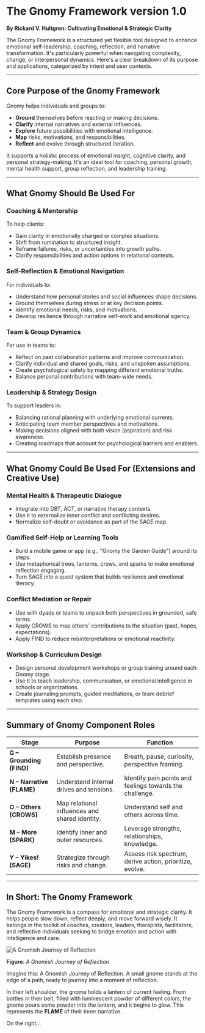 # The Gnomy Framework version 1.0
**By Rickard V. Hultgren: Cultivating Emotional & Strategic Clarity**

The Gnomy Framework is a structured yet flexible tool designed to enhance emotional self-leadership, coaching, reflection, and narrative transformation. It's particularly powerful when navigating complexity, change, or interpersonal dynamics. Here's a clear breakdown of its purpose and applications, categorized by intent and user contexts.

---

## Core Purpose of the Gnomy Framework

Gnomy helps individuals and groups to:

- **Ground** themselves before reacting or making decisions.
- **Clarify** internal narratives and external influences.
- **Explore** future possibilities with emotional intelligence.
- **Map** risks, motivations, and responsibilities.
- **Reflect** and evolve through structured iteration.

It supports a holistic process of emotional insight, cognitive clarity, and personal strategy-making. It's an ideal tool for coaching, personal growth, mental health support, group reflection, and leadership training.

---

## What Gnomy Should Be Used For

### Coaching & Mentorship

To help clients:

- Gain clarity in emotionally charged or complex situations.
- Shift from rumination to structured insight.
- Reframe failures, risks, or uncertainties into growth paths.
- Clarify responsibilities and action options in relational contexts.

### Self-Reflection & Emotional Navigation

For individuals to:

- Understand how personal stories and social influences shape decisions.
- Ground themselves during stress or at key decision points.
- Identify emotional needs, risks, and motivations.
- Develop resilience through narrative self-work and emotional agency.

### Team & Group Dynamics

For use in teams to:

- Reflect on past collaboration patterns and improve communication.
- Clarify individual and shared goals, risks, and unspoken assumptions.
- Create psychological safety by mapping different emotional truths.
- Balance personal contributions with team-wide needs.

### Leadership & Strategy Design

To support leaders in:

- Balancing rational planning with underlying emotional currents.
- Anticipating team member perspectives and motivations.
- Making decisions aligned with both vision (aspiration) and risk awareness.
- Creating roadmaps that account for psychological barriers and enablers.

---

## What Gnomy Could Be Used For (Extensions and Creative Use)

### Mental Health & Therapeutic Dialogue

- Integrate into DBT, ACT, or narrative therapy contexts.
- Use it to externalize inner conflict and conflicting desires.
- Normalize self-doubt or avoidance as part of the SAGE map.

### Gamified Self-Help or Learning Tools

- Build a mobile game or app (e.g., "Gnomy the Garden Guide") around its steps.
- Use metaphorical trees, lanterns, crows, and sparks to make emotional reflection engaging.
- Turn SAGE into a quest system that builds resilience and emotional literacy.

### Conflict Mediation or Repair

- Use with dyads or teams to unpack both perspectives in grounded, safe terms.
- Apply CROWS to map others' contributions to the situation (past, hopes, expectations).
- Apply FIND to reduce misinterpretations or emotional reactivity.

### Workshop & Curriculum Design

- Design personal development workshops or group training around each Gnomy stage.
- Use it to teach leadership, communication, or emotional intelligence in schools or organizations.
- Create journaling prompts, guided meditations, or team debrief templates using each step.

---

## Summary of Gnomy Component Roles

| Stage | Purpose | Function |
|-------|---------|----------|
| **G – Grounding (FIND)** | Establish presence and perspective. | Breath, pause, curiosity, perspective framing. |
| **N – Narrative (FLAME)** | Understand internal drives and tensions. | Identify pain points and feelings towards the challenge. |
| **O – Others (CROWS)** | Map relational influences and shared identity. | Understand self and others across time. |
| **M – More (SPARK)** | Identify inner and outer resources. | Leverage strengths, relationships, knowledge. |
| **Y – Yikes! (SAGE)** | Strategize through risks and change. | Assess risk spectrum, derive action, prioritize, evolve. |

---

## In Short: The Gnomy Framework

The Gnomy Framework is a compass for emotional and strategic clarity. It helps people slow down, reflect deeply, and move forward wisely. It belongs in the toolkit of coaches, creators, leaders, therapists, facilitators, and reflective individuals seeking to bridge emotion and action with intelligence and care.

![A Gnomish Journey of Reflection](gnomy-journey.png)

**Figure**: *A Gnomish Journey of Reflection*

Imagine this: A Gnomish Journey of Reflection. A small gnome stands at the edge of a path, ready to journey into a moment of reflection.

In their left shoulder, the gnome holds a lantern of current feeling. From bottles in their belt, filled with luminescent powder of different colors, the gnome pours some powder into the lantern, and it begins to glow. This represents the **FLAME** of their inner narrative.

On the right...
